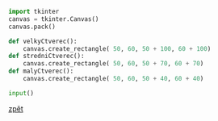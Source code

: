 ```python
import tkinter
canvas = tkinter.Canvas()
canvas.pack()

def velkyCtverec():
    canvas.create_rectangle( 50, 60, 50 + 100, 60 + 100)
def stredniCtverec():
    canvas.create_rectangle( 50, 60, 50 + 70, 60 + 70)
def malyCtverec():
    canvas.create_rectangle( 50, 60, 50 + 40, 60 + 40)

input()
```

[zpět](../../programovani_uvod.md#úkol-1-7)